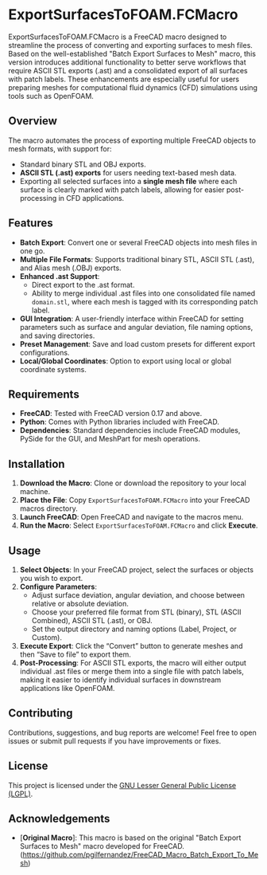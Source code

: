 # ExportSurfacesToFOAM.FCMacro

ExportSurfacesToFOAM.FCMacro is a FreeCAD macro designed to streamline the process of converting and exporting surfaces to mesh files. Based on the well-established "Batch Export Surfaces to Mesh" macro, this version introduces additional functionality to better serve workflows that require ASCII STL exports (.ast) and a consolidated export of all surfaces with patch labels. These enhancements are especially useful for users preparing meshes for computational fluid dynamics (CFD) simulations using tools such as OpenFOAM.

## Overview

The macro automates the process of exporting multiple FreeCAD objects to mesh formats, with support for:

- Standard binary STL and OBJ exports.
- **ASCII STL (.ast) exports** for users needing text-based mesh data.
- Exporting all selected surfaces into a **single mesh file** where each surface is clearly marked with patch labels, allowing for easier post-processing in CFD applications.

## Features

- **Batch Export**: Convert one or several FreeCAD objects into mesh files in one go.
- **Multiple File Formats**: Supports traditional binary STL, ASCII STL (.ast), and Alias mesh (.OBJ) exports.
- **Enhanced .ast Support**:
    - Direct export to the .ast format.
    - Ability to merge individual .ast files into one consolidated file named `domain.stl`, where each mesh is tagged with its corresponding patch label.
- **GUI Integration**: A user-friendly interface within FreeCAD for setting parameters such as surface and angular deviation, file naming options, and saving directories.
- **Preset Management**: Save and load custom presets for different export configurations.
- **Local/Global Coordinates**: Option to export using local or global coordinate systems.

## Requirements

- **FreeCAD**: Tested with FreeCAD version 0.17 and above.
- **Python**: Comes with Python libraries included with FreeCAD.
- **Dependencies**: Standard dependencies include FreeCAD modules, PySide for the GUI, and MeshPart for mesh operations.

## Installation

1. **Download the Macro**: Clone or download the repository to your local machine.
2. **Place the File**: Copy `ExportSurfacesToFOAM.FCMacro` into your FreeCAD macros directory.
3. **Launch FreeCAD**: Open FreeCAD and navigate to the macros menu.
4. **Run the Macro**: Select `ExportSurfacesToFOAM.FCMacro` and click **Execute**.

## Usage

1. **Select Objects**: In your FreeCAD project, select the surfaces or objects you wish to export.
2. **Configure Parameters**:
    - Adjust surface deviation, angular deviation, and choose between relative or absolute deviation.
    - Choose your preferred file format from STL (binary), STL (ASCII Combined), ASCII STL (.ast), or OBJ.
    - Set the output directory and naming options (Label, Project, or Custom).
3. **Execute Export**: Click the “Convert” button to generate meshes and then “Save to file” to export them.
4. **Post-Processing**: For ASCII STL exports, the macro will either output individual .ast files or merge them into a single file with patch labels, making it easier to identify individual surfaces in downstream applications like OpenFOAM.

## Contributing

Contributions, suggestions, and bug reports are welcome! Feel free to open issues or submit pull requests if you have improvements or fixes.

## License

This project is licensed under the [GNU Lesser General Public License (LGPL)](https://www.gnu.org/licenses/lgpl-3.0.html).

## Acknowledgements

- [**Original Macro**]: This macro is based on the original "Batch Export Surfaces to Mesh" macro developed for FreeCAD.(https://github.com/pgilfernandez/FreeCAD_Macro_Batch_Export_To_Mesh)
